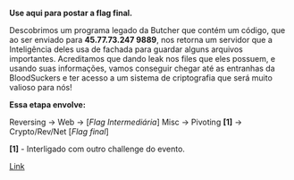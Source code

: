 **Use aqui para postar a flag final.**

Descobrimos um programa legado da Butcher que contém um código, que ao ser enviado para **45.77.73.247 9889**, nos retorna um servidor que a Inteligência deles usa de fachada para guardar alguns arquivos importantes. Acreditamos que dando leak nos files que eles possuem, e usando suas informações, vamos conseguir chegar até as entranhas da BloodSuckers e ter acesso a um sistema de criptografia que será muito valioso para nós!

**Essa etapa envolve:**

Reversing -> Web -> [*Flag Intermediária*] Misc -> Pivoting **[1]** -> Crypto/Rev/Net [*Flag final*]

**[1]** - Interligado com outro challenge do evento.



[Link](https://static.pwn2win.party/attackstep_b0e0ef88238e52df2f0985cabd516e9d56d69b857588e2a6d24a90d723b82693.tar.gz)


